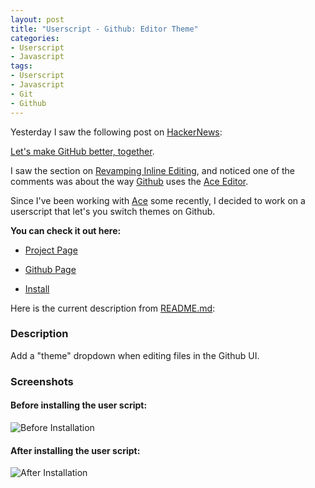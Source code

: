 ```yaml
--- 
layout: post
title: "Userscript - Github: Editor Theme"
categories:
- Userscript
- Javascript
tags: 
- Userscript
- Javascript
- Git
- Github
---
```

Yesterday I saw the following post on [HackerNews](http://news.ycombinator.com/):

[Let's make GitHub better, together](http://news.ycombinator.com/item?id=4886560).

I saw the section on [Revamping Inline Editing](http://letsmake.github.com/bettertogether/#ace),
and noticed one of the comments was about the way [Github](https://github.com/) uses the 
[Ace Editor](https://github.com/ajaxorg/ace).

Since I've been working with [Ace](https://github.com/ajaxorg/ace) some recently, I decided 
to work on a userscript that let's you switch themes on Github.

**You can check it out here:**

- [Project Page](http://skratchdot.com/projects/github-editor-theme.user.js/)

- [Github Page](https://github.com/skratchdot/github-editor-theme.user.js/)

- [Install](https://github.com/skratchdot/github-editor-theme.user.js/raw/master/github-editor-theme.user.js)


Here is the current description from [README.md](https://raw.github.com/skratchdot/github-editor-theme.user.js/master/README.md):

### Description ###

Add a "theme" dropdown when editing files in the Github UI.

### Screenshots ###

#### Before installing the user script: ####
  
![Before Installation](https://github.com/skratchdot/github-editor-theme.user.js/raw/master/images/before.png)
  
#### After installing the user script: ####
  
![After Installation](https://github.com/skratchdot/github-editor-theme.user.js/raw/master/images/after.png)

